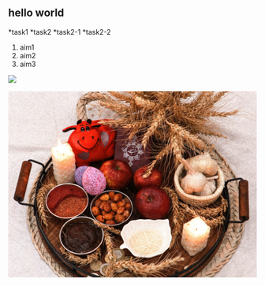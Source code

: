 ##
## hello world
*task1
*task2
   *task2-1
   *task2-2

1. aim1
2. aim2
3. aim3
   
![](https://gitlab.com/picbed/bed/uploads/75985eac80cb11269120d0283ce6a8a5/logo.png)

![](img2/persian-new-year.jpg)
